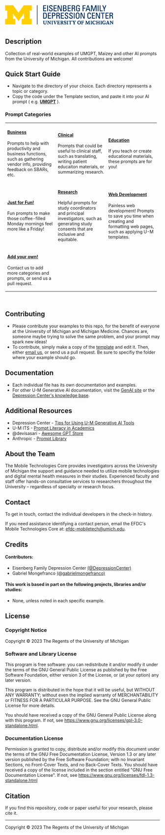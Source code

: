 ![Depression Center Logo](https://github.com/DepressionCenter/.github/blob/main/images/EFDCLogo_375w.png "depressioncenter.org")

# <Repository Title>

## Description
Collection of real-world examples of UMGPT, Maizey and other AI prompts from the University of Michigan. All contributions are welcome!



## Quick Start Guide
* Navigate to the directory of your choice. Each directory represents a topic or category.
* Copy the code under the Template section, and paste it into your AI prompt ( e.g. <a href="https://umgpt.umich.edu/" target="_blank"><strong>UMGPT</strong></a> ).  

### Prompt Categories
<table border="0" width="98%" style="width: 98%;">
  <tbody>
    <tr>
      <td width="32%">
        <h4><a href="/business/">Business</a></h4>
        <p>Prompts to help with productivity and business functions, such as gathering vendor info, providing feedback on SBARs, etc.</p>
      </td>
      <td width="32%">
        <h4><a href="/clinical/">Clinical</a></h4>
        <p>Prompts that could be useful to clinical staff, such as translating, writing patient educaiton materials, or summarizing research.</p>
      </td>
      <td width="32%">
        <h4><a href="/education/">Education</a></h4>
        <p>If you teach or create educational materials, these prompts are for you!</p>
      </td>
    </tr>
    <tr>
      <td width="32%">
        <h4><a href="/just-for-fun/">Just for Fun!</a></h4>
        <p>Fun prompts to make those coffee-filled Monday mornings feel more like a Friday!</p>
      </td>
      <td width="32%">
        <h4><a href="/research/">Research</a></h4>
        <p>Helpful prompts for study coordinators and principal investigators, such as generating study consents that are inclusive and equitable.</p>
      </td>
      <td width="32%">
        <h4><a href="web-development">Web Development</a></h4>
        <p>Painless web development! Prompts to save you time when creating and formatting web pages, such as applying U-M templates.</p>
      </td>
    </tr>
    <tr>
      <td width="32%">
        <h4><a href="#contact">Add your own!</a></h4>
        <p>Contact us to add more categories and prompts, or send us a pull request.</p>
      </td>
      <td width="32%">
        <h4><a href="#"></a></h4>
        <p></p>
      </td>
      <td width="32%">
        <h4><a href="#"></a></h4>
        <p></p>
      </td>
    </tr>
  </tbody>
</table>
<br />



## Contributing
* Please contribute your examples to this repo, for the benefit of everyone at the University of Michigan and Michigan Medicine. Chances are, someone maybe trying to solve the same problem, and your prompt may spark new ideas!
* To contribute, simply make a copy of the [template](_template.md) and edit it. Then, either [email us](#contact), or send us a pull request. Be sure to specifiy the folder where your example should go.


## Documentation
* Each individual file has its own documentation and examples.
* For other U-M Generative AI documentation, visit the [GenAI site](https://genai.umich.edu/) or the [Depression Center's knowledge base](https://michmed.org/efdc-kb).

## Additional Resources
* Depression Center - [Tips for Using U-M Generative AI Tools](https://teamdynamix.umich.edu/TDClient/210/DepressionCenter/KB/ArticleDet?ID=10725)
* U-M ITS - [Prompt Literacy in Academics](https://genai.umich.edu/resources/prompt-literacy)
* @devisasari - [Awesome GPT Store](https://github.com/devisasari/awesome-gpt-store)
* Anthropic - [Prompt Library](https://docs.anthropic.com/claude/prompt-library)



## About the Team
The Mobile Technologies Core provides investigators across the University of Michigan the support and guidance needed to utilize mobile technologies and digital mental health measures in their studies. Experienced faculty and staff offer hands-on consultative services to researchers throughout the University – regardless of specialty or research focus.



## Contact
To get in touch, contact the individual developers in the check-in history.

If you need assistance identifying a contact person, email the EFDC's Mobile Technologies Core at: efdc-mobiletech@umich.edu.



## Credits
#### Contributors:
+ Eisenberg Family Depression Center [(@DepressionCenter)](https://github.com/DepressionCenter/)
+ Gabriel Mongefranco [(@gabrielmongefranco)](https://github.com/gabrielmongefranco)



#### This work is based in part on the following projects, libraries and/or studies:
+ None, unless noted in each specific example.



## License
### Copyright Notice
Copyright © 2023 The Regents of the University of Michigan


### Software and Library License
This program is free software: you can redistribute it and/or modify it under the terms of the GNU General Public License as published by the Free Software Foundation, either version 3 of the License, or (at your option) any later version.

This program is distributed in the hope that it will be useful, but WITHOUT ANY WARRANTY; without even the implied warranty of MERCHANTABILITY or FITNESS FOR A PARTICULAR PURPOSE. See the GNU General Public License for more details.

You should have received a copy of the GNU General Public License along with this program. If not, see <https://www.gnu.org/licenses/gpl-3.0-standalone.html>.


### Documentation License
Permission is granted to copy, distribute and/or modify this document 
under the terms of the GNU Free Documentation License, Version 1.3 
or any later version published by the Free Software Foundation; 
with no Invariant Sections, no Front-Cover Texts, and no Back-Cover Texts. 
You should have received a copy of the license included in the section entitled "GNU 
Free Documentation License". If not, see <https://www.gnu.org/licenses/fdl-1.3-standalone.html>



## Citation
If you find this repository, code or paper useful for your research, please cite it.

----

Copyright © 2023 The Regents of the University of Michigan
